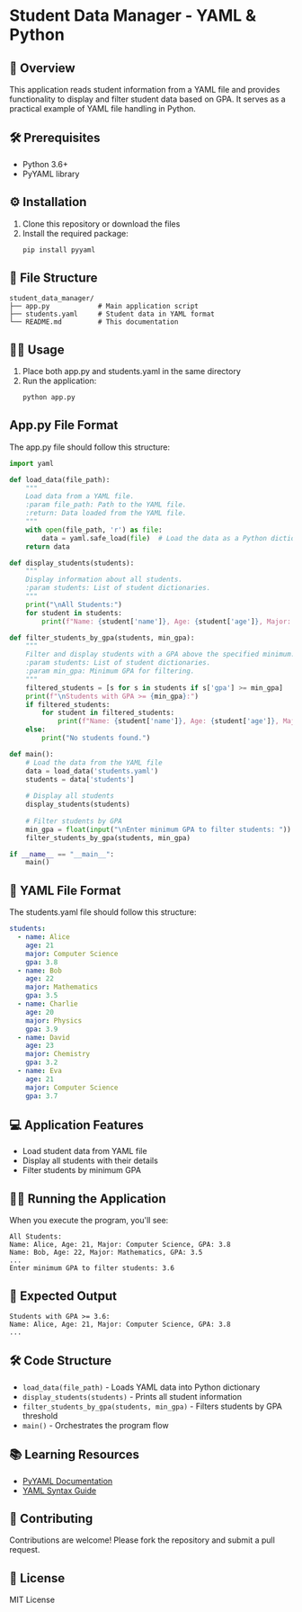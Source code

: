 # Student Data Manager - YAML & Python

## 📖 Overview
This application reads student information from a YAML file and provides functionality to display and filter student data based on GPA. It serves as a practical example of YAML file handling in Python.

## 🛠 Prerequisites
- Python 3.6+
- PyYAML library

## ⚙ Installation
1. Clone this repository or download the files
2. Install the required package:
   ```bash
   pip install pyyaml
   ```

## 📂 File Structure
```
student_data_manager/
├── app.py            # Main application script
├── students.yaml     # Student data in YAML format
└── README.md         # This documentation
```

## 👨‍💻 Usage
1. Place both app.py and students.yaml in the same directory
2. Run the application:
   ```bash
   python app.py
   ```

## App.py File Format
The app.py file should follow this structure:
```app.py
import yaml

def load_data(file_path):
    """
    Load data from a YAML file.
    :param file_path: Path to the YAML file.
    :return: Data loaded from the YAML file.
    """
    with open(file_path, 'r') as file:
        data = yaml.safe_load(file)  # Load the data as a Python dictionary
    return data

def display_students(students):
    """
    Display information about all students.
    :param students: List of student dictionaries.
    """
    print("\nAll Students:")
    for student in students:
        print(f"Name: {student['name']}, Age: {student['age']}, Major: {student['major']}, GPA: {student['gpa']}")

def filter_students_by_gpa(students, min_gpa):
    """
    Filter and display students with a GPA above the specified minimum.
    :param students: List of student dictionaries.
    :param min_gpa: Minimum GPA for filtering.
    """
    filtered_students = [s for s in students if s['gpa'] >= min_gpa]
    print(f"\nStudents with GPA >= {min_gpa}:")
    if filtered_students:
        for student in filtered_students:
            print(f"Name: {student['name']}, Age: {student['age']}, Major: {student['major']}, GPA: {student['gpa']}")
    else:
        print("No students found.")

def main():
    # Load the data from the YAML file
    data = load_data('students.yaml')
    students = data['students']
    
    # Display all students
    display_students(students)
    
    # Filter students by GPA
    min_gpa = float(input("\nEnter minimum GPA to filter students: "))
    filter_students_by_gpa(students, min_gpa)

if __name__ == "__main__":
    main()
```

## 📝 YAML File Format
The students.yaml file should follow this structure:
```yaml
students:
  - name: Alice
    age: 21
    major: Computer Science
    gpa: 3.8
  - name: Bob
    age: 22
    major: Mathematics
    gpa: 3.5
  - name: Charlie
    age: 20
    major: Physics
    gpa: 3.9
  - name: David
    age: 23
    major: Chemistry
    gpa: 3.2
  - name: Eva
    age: 21
    major: Computer Science
    gpa: 3.7
```

## 💻 Application Features
- Load student data from YAML file
- Display all students with their details
- Filter students by minimum GPA

## 🏃‍♂️ Running the Application
When you execute the program, you'll see:
```
All Students:
Name: Alice, Age: 21, Major: Computer Science, GPA: 3.8
Name: Bob, Age: 22, Major: Mathematics, GPA: 3.5
...
Enter minimum GPA to filter students: 3.6
```

## 🚀 Expected Output
```
Students with GPA >= 3.6:
Name: Alice, Age: 21, Major: Computer Science, GPA: 3.8
...
```

## 🛠 Code Structure
- `load_data(file_path)` - Loads YAML data into Python dictionary
- `display_students(students)` - Prints all student information
- `filter_students_by_gpa(students, min_gpa)` - Filters students by GPA threshold
- `main()` - Orchestrates the program flow

## 📚 Learning Resources
- [PyYAML Documentation](https://pyyaml.org/wiki/PyYAMLDocumentation)
- [YAML Syntax Guide](https://yaml.org/spec/1.2.2/)

## 🤝 Contributing
Contributions are welcome! Please fork the repository and submit a pull request.

## 📄 License
MIT License
